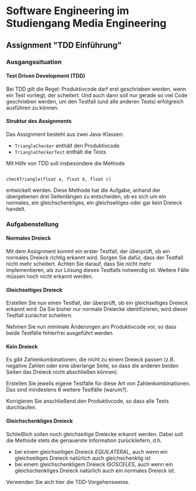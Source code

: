 # Software Engineering im Studiengang Media Engineering

## Assignment "TDD Einführung"  

### Ausgangssituation

#### Test Driven Development (TDD)

Bei TDD gilt die Regel: Produktivcode darf erst geschrieben werden, wenn
ein Test vorliegt, der scheitert. Und auch dann soll nur gerade so
viel Code geschrieben werden, um den Testfall (und alle anderen Tests)
erfolgreich ausführen zu können.

#### Struktur des Assignments

Das Assignment besteht aus zwei Java-Klassen:

- <code>TriangleChecker</code> enthält den Produktivcode
- <code>TriangleCheckerTest</code> enthält die Tests

Mit Hilfe von TDD soll insbesondere die Methode

<code>
checkTriangle(float a, float b, float c)
</code>

entwickelt werden. Diese Methode hat die Aufgabe, anhand
der übergebenen drei Seitenlängen zu entscheiden, ob es
sich um ein normales, ein gleichschenkliges, ein
gleichseitiges oder gar kein Dreieck handelt.


### Aufgabenstellung

#### Normales Dreieck

Mit dem Assignment kommt ein erster Testfall,
der überprüft, ob ein normales Dreieck richtig erkannt
wird. Sorgen Sie dafür, dass der Testfall nicht mehr scheitert.
Achten Sie darauf, dass Sie nicht mehr implementieren, als
zur Lösung dieses Testfalls notwendig ist. Weitere
Fälle müssen noch nicht erkannt werden.

#### Gleichseitiges Dreieck

Erstellen Sie nun einen Testfall, der überprüft, 
ob ein gleichseitiges Dreieck erkannt wird. 
Da Sie bisher nur normale Dreiecke identifizieren,
wird dieser Testfall zunächst scheitern.

Nehmen Sie nun minimale Änderungen am Produktivcode vor, 
so dass beide Testfälle fehlerfrei ausgeführt werden.

#### Kein Dreieck

Es gibt Zahlenkombinationen, die nicht zu einem 
Dreieck passen (z.B. negative Zahlen oder 
eine überlange Seite, so dass die anderen beiden
Seiten das Dreieck nicht abschließen können).

Erstellen Sie jeweils eigene Testfälle für diese
Art von Zahlenkombinationen. Das sind mindestens 
6 weitere Testfälle (warum?).

Korrigieren Sie anschließend den Produktivcode,
so dass alle Tests durchlaufen.

#### Gleichschenkliges Dreieck

Schließlich sollen noch gleichseitige Dreiecke
erkannt werden. Dabei soll die
Methode stets die genauerste Information 
zurückliefern, d.h.
- bei einem gleichseitigen Dreieck *EQUILATERAL*, auch wenn 
  ein gleichseitiges Dreieck natürlich auch gleichschenklig
  ist
- bei einem gleichschenkligem Dreieck *ISOSCELES*, auch wenn
  ein gleichschenkliges Dreieck natürlich auch ein
  normales Dreieck ist.

Verwenden Sie aich hier die TDD-Vorgehensweise.
